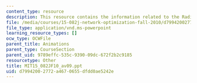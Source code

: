 ```yaml
---
content_type: resource
description: This resource contains the information related to the Radix heap animation.
file: /media/courses/15-082j-network-optimization-fall-2010/d79942002772a4670655dfdd0ae5242e_MIT15_082JF10_av09.ppt
file_type: application/vnd.ms-powerpoint
learning_resource_types: []
ocw_type: OCWFile
parent_title: Animations
parent_type: CourseSection
parent_uid: 9789effc-535c-9390-09dc-672f2b2c9185
resourcetype: Other
title: MIT15_082JF10_av09.ppt
uid: d7994200-2772-a467-0655-dfdd0ae5242e
---
```

